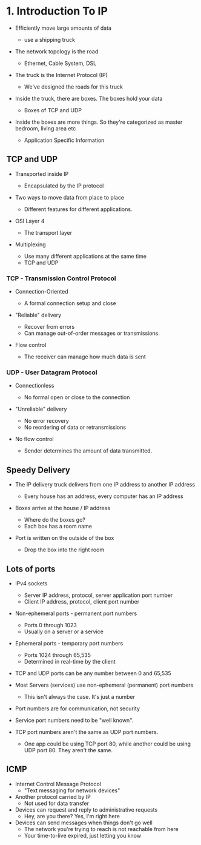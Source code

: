 # 1. Introduction To IP

* Efficiently move large amounts of data
  * use a shipping truck

* The network topology is the road
  * Ethernet, Cable System, DSL
  
* The truck is the Internet Protocol (IP)
  * We've designed the roads for this truck

* Inside the truck, there are boxes. The boxes hold your data
  * Boxes of TCP and UDP

* Inside the boxes are more things. So they're categorized as master bedroom, living area etc
  * Application Specific Information


## TCP and UDP

* Transported inside IP
  * Encapsulated by the IP protocol

* Two ways to move data from place to place
  * Different features for different applications. 

* OSI Layer 4
  * The transport layer

* Multiplexing
  * Use many different applications at the same time
  * TCP and UDP

### TCP - Transmission Control Protocol

* Connection-Oriented
  * A formal connection setup and close

* "Reliable" delivery
  * Recover from errors
  * Can manage out-of-order messages or transmissions.

* Flow control
  * The receiver can manage how much data is sent

### UDP - User Datagram Protocol

* Connectionless
  * No formal open or close to the connection

* "Unreliable" delivery
  * No error recovery
  * No reordering of data or retransmissions

* No flow control
  * Sender determines the amount of data transmitted.


## Speedy Delivery

* The IP delivery truck delivers from one IP address to another IP address
  * Every house has an address, every computer has an IP address

* Boxes arrive at the house / IP address
  * Where do the boxes go?
  * Each box has a room name

* Port is written on the outside of the box
  * Drop the box into the right room

## Lots of ports

* IPv4 sockets
  * Server IP address, protocol, server application port number
  * Client IP address, protocol, client port number
  
* Non-ephemeral ports - permanent port numbers
  * Ports 0 through 1023
  * Usually on a server or a service
  
* Ephemeral ports - temporary port numbers
  * Ports 1024 through 65,535
  * Determined in real-time by the client
  
* TCP and UDP ports can be any number between 0 and 65,535
* Most Servers (services) use non-ephemeral (permanent) port numbers
  * This isn't always the case. It's just a number

* Port numbers are for communication, not security
* Service port numbers need to be "well known".
* TCP port numbers aren't the same as UDP port numbers.
  * One app could be using TCP port 80, while another could be using UDP port 80. They aren't the same. 


## ICMP

* Internet Control Message Protocol
  * "Text messaging for network devices"
* Another protocol carried by IP
  * Not used for data transfer
* Devices can request and reply to administrative requests
  * Hey, are you there? Yes, I'm right here
* Devices can send messages when things don't go well
  * The network you're trying to reach is not reachable from here
  * Your time-to-live expired, just letting you know
